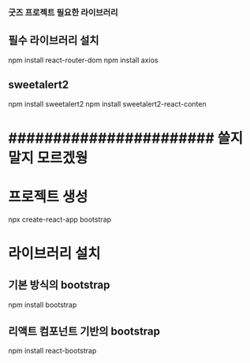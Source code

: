 ### 굿즈 프로젝트 필요한 라이브러리 

## 필수 라이브러리 설치
npm install react-router-dom
npm install axios

## sweetalert2
npm install sweetalert2
npm install sweetalert2-react-conten

# ####################### 쓸지 말지 모르겠웡 #######################
# 프로젝트 생성
npx create-react-app bootstrap

# 라이브러리 설치
## 기본 방식의  bootstrap
npm install bootstrap

## 리액트 컴포넌트 기반의 bootstrap
npm install react-bootstrap